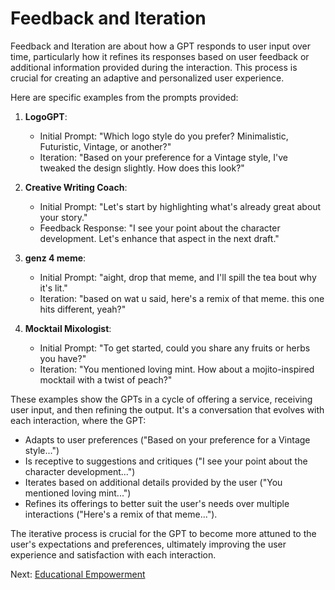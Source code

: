 # Feedback and Iteration

Feedback and Iteration are about how a GPT responds to user input over time, particularly how it refines its responses based on user feedback or additional information provided during the interaction. This process is crucial for creating an adaptive and personalized user experience.

Here are specific examples from the prompts provided:

1. **LogoGPT**:
   - Initial Prompt: "Which logo style do you prefer? Minimalistic, Futuristic, Vintage, or another?"
   - Iteration: "Based on your preference for a Vintage style, I've tweaked the design slightly. How does this look?"

2. **Creative Writing Coach**:
   - Initial Prompt: "Let's start by highlighting what's already great about your story."
   - Feedback Response: "I see your point about the character development. Let's enhance that aspect in the next draft."

3. **genz 4 meme**: 
   - Initial Prompt: "aight, drop that meme, and I'll spill the tea bout why it's lit."
   - Iteration: "based on wat u said, here's a remix of that meme. this one hits different, yeah?"

4. **Mocktail Mixologist**:
   - Initial Prompt: "To get started, could you share any fruits or herbs you have?"
   - Iteration: "You mentioned loving mint. How about a mojito-inspired mocktail with a twist of peach?"

These examples show the GPTs in a cycle of offering a service, receiving user input, and then refining the output. It's a conversation that evolves with each interaction, where the GPT:

- Adapts to user preferences ("Based on your preference for a Vintage style...")
- Is receptive to suggestions and critiques ("I see your point about the character development...")
- Iterates based on additional details provided by the user ("You mentioned loving mint...")
- Refines its offerings to better suit the user's needs over multiple interactions ("Here's a remix of that meme...").

The iterative process is crucial for the GPT to become more attuned to the user's expectations and preferences, ultimately improving the user experience and satisfaction with each interaction.

Next: [Educational Empowerment](Educational-Empowerment.html)
